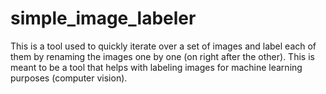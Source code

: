 # simple_image_labeler
This is a tool used to quickly iterate over a set of images and label each of them by renaming the images one by one (on right after the other). This is meant to be a tool that helps with labeling images for machine learning purposes (computer vision).
